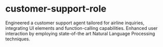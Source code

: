 # customer-support-role
 Engineered a customer support agent tailored for airline
 inquiries, integrating UI elements and function-calling
 capabilities.
 Enhanced user interaction by employing state-of-the
 art Natural Language Processing techniques.
